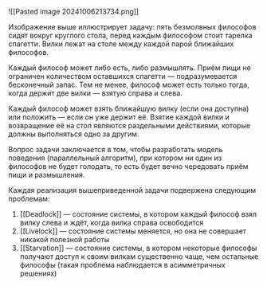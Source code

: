 ![[Pasted image 20241006213734.png]]

Изображение выше иллюстрирует задачу: пять безмолвных философов сидят вокруг круглого стола, перед каждым философом стоит тарелка спагетти. Вилки лежат на столе между каждой парой ближайших философов.

Каждый философ может либо есть, либо размышлять. Приём пищи не ограничен количеством оставшихся спагетти — подразумевается бесконечный запас. Тем не менее, философ может есть только тогда, когда держит две вилки — взятую справа и слева.

Каждый философ может взять ближайшую вилку (если она доступна) или положить — если он уже держит её. Взятие каждой вилки и возвращение её на стол являются раздельными действиями, которые должны выполняться одно за другим.

Вопрос задачи заключается в том, чтобы разработать модель поведения (параллельный алгоритм), при котором ни один из философов не будет голодать, то есть будет вечно чередовать приём пищи и размышления.

Каждая реализация вышеприведенной задачи подвержена следующим проблемам:

1. [[Deadlock]] — состояние системы, в котором каждый философ взял вилку слева и ждёт, когда вилка справа освободится
2. [[Livelock]] — состояние системы меняется, но она не совершает никакой полезной работы
3. [[Starvation]] — состояние системы, в котором некоторые философы получают доступ к своим вилкам существенно чаще, чем остальные философы (такая проблема наблюдается в асимметричных решениях)